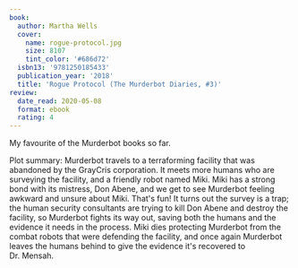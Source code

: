 ```yaml
---
book:
  author: Martha Wells
  cover:
    name: rogue-protocol.jpg
    size: 8107
    tint_color: '#686d72'
  isbn13: '9781250185433'
  publication_year: '2018'
  title: 'Rogue Protocol (The Murderbot Diaries, #3)'
review:
  date_read: 2020-05-08
  format: ebook
  rating: 4
---
```


My favourite of the Murderbot books so far.

Plot summary: Murderbot travels to a terraforming facility that was abandoned by the GrayCris corporation.
It meets more humans who are surveying the facility, and a friendly robot named Miki.
Miki has a strong bond with its mistress, Don Abene, and we get to see Murderbot feeling awkward and unsure about Miki. That's fun!
It turns out the survey is a trap; the human security consultants are trying to kill Don Abene and destroy the facility, so Murderbot fights its way out, saving both the humans and the evidence it needs in the process.
Miki dies protecting Murderbot from the combat robots that were defending the facility, and once again Murderbot leaves the humans behind to give the evidence it's recovered to Dr.&nbsp;Mensah.